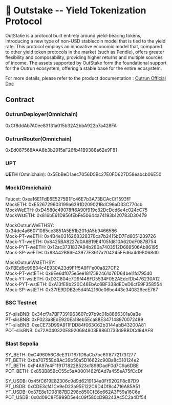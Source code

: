 # 🏦 Outstake -- Yield Tokenization Protocol

OutStake is a protocol built entirely around yield-bearing tokens, introducing a new type of non-USD stablecoin model that is tied to the yield rate. This protocol employs an innovative economic model that, compared to other yield token protocols in the market (such as Pendle), offers greater flexibility and composability, providing higher returns and multiple sources of income. The assets supported by OutStake form the foundational support for the Outrun ecosystem, offering a stable base for the entire ecosystem.

For more details, please refer to the product documentation : [Outrun Official Doc](https://outrun.gitbook.io/doc "Outrun Official Doc")

## Contract

### OutrunDeployer(Omnichain)

0xCf8ddAb7A0ee83131a015b32A2bbA922b7a428FA  

### OutrunRouter(Omnichain)

0xEd087568AAA8b3b2915aF26fb41B9388a62e9F81  

### UPT

**UETH** (Omnichain): 0x5EbBeD1aec7056D5Bc27E0FD627D58eabcb06E50  

### Mock(Omnichain)

Faucet: 0xea16E1FdE6E5275B1Fc46E7b3A73BCAcCf1593fF  
MockETH: 0xE526729603199a6391D209021BdC96aD33C770cb  
MockWeETH: 0xD4580c49078ff6A90f919c82DcDcd6e4c024cC75  
MockWstETH: 0x816bE61D956fEbFe50644a74193b120783D30479  

MockOutrunWeETHSY: 0x34de4a66071085ce3851A5E51b201dA5b9466586  
Mock-PT-weETH: 0x4B4e0316268328370ca7b2415bD7Fd6051239726  
Mock-YT-weETH: 0x8425BA8227d0A8B19E4f05fd810A620dF087B754  
Mock-PYT-weETH: 0x12ac3731837A94b280a7403512D688506Ab86195  
Mock-SP-weETH: 0x83A42B86E43977E3617a204245FEd6a4d9B068d0  

MockOutrunWstETHSY: 0xFBEd9c99B04c4E930A23d9F1f5A9FFe00a827CF2  
Mock-PT-wstETH: 0x9Ee6df075e5ee1817582461d76D64be11fd795d0  
Mock-YT-wstETH: 0xD3C804c7D9f446FD5534F052AEdcfDb476230A12  
Mock-PYT-wstETH: 0xA13fE9b220C46EbAc6BF338dEDeD6cfE9F358554  
Mock-SP-wstETH: 0x37fE9DDB2e5d4fA2160c06bc443c340826ecE767  

### BSC Testnet

SY-slisBNB: 0x34cf7a7BF7391963607c97b9c01b8866301a0aBe  
PT-slisBNB: 0xF023a8EdE920Ea18eb5Eca88E347148970072489  
YT-slisBNB: 0xeCE73D99A911FDD84f063C62b3144abB43200A81  
POT-slisBNB: 0x72A040320E8920694803E886D733d9BBDCd94AF8

### Blast Sepolia

SY_BETH: 0xC496056C8eE317167fD6aCb7bc6ff8772173f277  
PT_BETH: 0xba70755Ed8Ac39b50a5D16622c90Ba8c310124e2  
YT_BETH: 0xF4A97e4F119171822B523cf899DadF0d7C9a6DBE  
POT_BETH: 0x853B85BcC55c5aA0001462f6Ad7a455eA75fCcDf

SY_USDB: 0x45fC619E82306c9d9d6219134a0Ff9202F8c87D9  
PT_USDB: 0xCDE3cf41Ce9eD23a95E122C9D4Df8c4716A85A51  
YT_USDB: 0x37E8e1D08187BD298c850CfE6c662A3F59a16C6e  
POT_USDB: 0x0d09C8F5999D5e4c09f580cD9B243Ac5C2a4Df54
